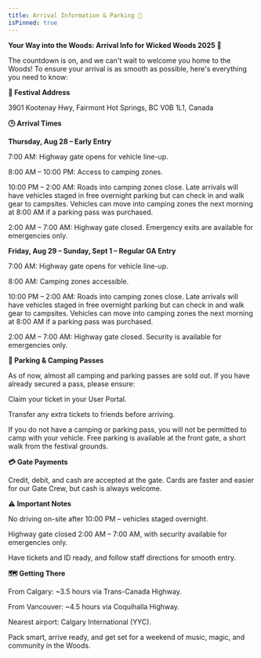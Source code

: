 ```yaml
---
title: Arrival Information & Parking 🚗
isPinned: true
---
```


**Your Way into the Woods: Arrival Info for Wicked Woods 2025 🌲**

The countdown is on, and we can't wait to welcome you home to the Woods! To ensure your arrival is as smooth as possible, here's everything you need to know:


**📍 Festival Address**

3901 Kootenay Hwy, Fairmont Hot Springs, BC V0B 1L1, Canada


**🕒 Arrival Times**

**Thursday, Aug 28 – Early Entry**

7:00 AM: Highway gate opens for vehicle line-up.

8:00 AM – 10:00 PM: Access to camping zones.

10:00 PM – 2:00 AM: Roads into camping zones close. Late arrivals will have vehicles staged in free overnight parking but can check in and walk gear to campsites. Vehicles can move into camping zones the next morning at 8:00 AM if a parking pass was purchased.

2:00 AM – 7:00 AM: Highway gate closed. Emergency exits are available for emergencies only.

**Friday, Aug 29 – Sunday, Sept 1 – Regular GA Entry**

7:00 AM: Highway gate opens for vehicle line-up.

8:00 AM: Camping zones accessible.

10:00 PM – 2:00 AM: Roads into camping zones close. Late arrivals will have vehicles staged in free overnight parking but can check in and walk gear to campsites. Vehicles can move into camping zones the next morning at 8:00 AM if a parking pass was purchased.

2:00 AM – 7:00 AM: Highway gate closed. Security is available for emergencies only.


**🚗 Parking & Camping Passes**

As of now, almost all camping and parking passes are sold out. If you have already secured a pass, please ensure:

Claim your ticket in your User Portal.

Transfer any extra tickets to friends before arriving.

If you do not have a camping or parking pass, you will not be permitted to camp with your vehicle. Free parking is available at the front gate, a short walk from the festival grounds.


**💳 Gate Payments**

Credit, debit, and cash are accepted at the gate. Cards are faster and easier for our Gate Crew, but cash is always welcome.


**⚠️ Important Notes**

No driving on-site after 10:00 PM – vehicles staged overnight.

Highway gate closed 2:00 AM – 7:00 AM, with security available for emergencies only.

Have tickets and ID ready, and follow staff directions for smooth entry.


**🗺️ Getting There**

From Calgary: ~3.5 hours via Trans-Canada Highway.

From Vancouver: ~4.5 hours via Coquihalla Highway.

Nearest airport: Calgary International (YYC).

Pack smart, arrive ready, and get set for a weekend of music, magic, and community in the Woods.
